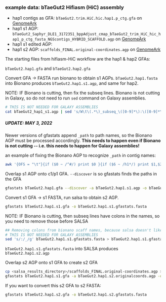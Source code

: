 ### example data: bTaeGut2 Hifiasm (HiC) assembly
- hap1 contigs as GFA: `bTaeGut2.trim.HiC.hic.hap1.p_ctg.gfa` on [GenomeArk](https://genomeark.s3.amazonaws.com/index.html?prefix=species/Taeniopygia_guttata/bTaeGut2/assembly_vgp_hic_2.0/intermediates/hifiasm/)
- hap1 s1 AGP: `bTaeGut2_Saphyr_DLE1_3172351_bppAdjust_cmap_bTaeGut2_trim_HiC_hic_hap1_p_ctg_fasta_NGScontigs_HYBRID_SCAFFOLD.agp` on [GenomeArk](https://genomeark.s3.amazonaws.com/index.html?prefix=species/Taeniopygia_guttata/bTaeGut2/assembly_vgp_hic_2.0/intermediates/bionano_hap1/agp_fasta/)
- hap1 s1 edited AGP: 
- hap1 s2 AGP: `scaffolds_FINAL.original-coordinates.agp` on [GenomeArk](https://genomeark.s3.amazonaws.com/index.html?prefix=species/Taeniopygia_guttata/bTaeGut2/assembly_vgp_hic_2.0/intermediates/salsa_hap1/bTaeGut2_hap1_s1.gfastats.rename_salsa/)

The starting files from hifiasm-HiC workflow are the hap1 & hap2 GFAs:

`bTaeGut2.hap1.gfa` and `bTaeGut2.hap2.gfa`

Convert GFA -> FASTA run bionano to obtain s1 AGPs. `bTaeGut2.hap1.fasta` into Bionano produces `bTaeGut2.hap1.s1.agp`, and same for hap2.

NOTE: IF Bionano is cutting, then fix the subseq lines. Bionano is not cutting in Galaxy, so do not need to run `sed` command on Galaxy assemblies.
````bash
# THIS IS NOT NEEDED FOR GALAXY ASSEMBLIES
cat bTaeGut2_hap1_s1.agp | sed 's/W\t\(.*\)_subseq_\([0-9]*\):\([0-9]*\)\t[0-9]*\t[0-9]*\t\(.\)/W\t\1\t\2\t\3\t\4/g' | sed 's/subseq_\([0-9]*\):\([0-9]*\)/subseq_\1_\2/g' > bTaeGut2_hap1_s1.edit.agp
````

##### UPDATE: MAY 3, 2022
Newer versions of gfastats append `_path` to path names, so the Bionano AGP must be processed accordingly. **This needs to happen even if Bionano is not cutting -- i.e. this needs to happen for Galaxy assemblies!**

an example of fixing the Bionano AGP to recognize `_path` in contig names:
````bash
awk '{OFS = "\t"}{if ($0 ~ /^#/) print $0 }{if ($6 ~ /h1*/) print $1,$2,$3,$4,$5,$6"_path",$7,$8,$9; if ($6 ~ /^[0-9]/) print $0}' bTaeGut2.hap1.s1.edit.agp > bTaeGut2.hap1.s1.edit.path.agp
````

Overlap s1 AGP onto c1/p1 GFA. `--discover` is so gfastats finds the paths in the GFA
````bash
gfastats bTaeGut2.hap1.gfa --discover -a bTaeGut2.hap1.s1.agp -o bTaeGut2.hap1.s1.gfa
````

Convert s1 GFA -> s1 FASTA, run salsa to obtain s2 AGP.
````bash
gfastats bTaeGut2.hap1.s1.gfa -o bTaeGut2.hap1.s1.gfastats.fasta
````
NOTE: IF Bionano is cutting, then subseq lines have colons in the names, so you need to remove those before SALSA
````bash
## Removing colons from bionano scaff names, because salsa doesn't like it
# THIS IS NOT NEEDED FOR GALAXY ASSEMBLIES
sed 's/:/_/g' bTaeGut2.hap1.s1.gfastats.fasta > bTaeGut2.hap1.s1.gfastats.nocolon.fasta
````

`bTaeGut2.hap1.s1.gfastats.fasta` into SALSA produces `bTaeGut2.hap1.s2.agp`

Overlap s2 AGP onto s1 GFA to create s2 GFA
````bash
cp <salsa_results_directory>/scaffolds_FINAL.original-coordinates.agp > ./bTaeGut2.hap1.s2.originalcoords.agp
gfastats bTaeGut2.hap1.s1.gfa -a bTaeGut2.hap1.s2.originalcoords.agp -o bTaeGut2.hap1.s2.gfa
````
If you want to convert this s2 GFA to s2 FASTA:
````bash
gfastats bTaeGut2.hap1.s2.gfa -o bTaeGut2.hap1.s2.gfastats.fasta
````
